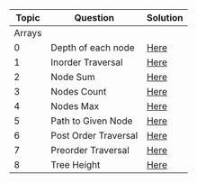 | Topic | Question | Solution |
| ----- | -------- | -------- |
|Arrays|||
|0|Depth of each node |[Here](https://github.com/SandeepSinghGaur/Scaler-Leetcode/blob/EasyProblem/Scaler/Advanced/Day-64-Tree%2301/Depth-of-Each-Node.cpp)|
|1|Inorder Traversal|[Here](https://github.com/SandeepSinghGaur/Scaler-Leetcode/blob/EasyProblem/Scaler/Advanced/Day-64-Tree%2301/Inorder-Traversal.cpp)|
|2|Node Sum|[Here](https://github.com/SandeepSinghGaur/Scaler-Leetcode/blob/EasyProblem/Scaler/Advanced/Day-64-Tree%2301/Node-Sum.cpp)|
|3|Nodes Count|[Here](https://github.com/SandeepSinghGaur/Scaler-Leetcode/blob/EasyProblem/Scaler/Advanced/Day-64-Tree%2301/Nodes-Count.cpp)|
|4|Nodes Max|[Here](https://github.com/SandeepSinghGaur/Scaler-Leetcode/blob/EasyProblem/Scaler/Advanced/Day-64-Tree%2301/Nodes-Max.cpp)|
|5|Path to Given Node|[Here](https://github.com/SandeepSinghGaur/Scaler-Leetcode/blob/EasyProblem/Scaler/Advanced/Day-64-Tree%2301/Path-to-Given-Node.cpp)|
|6|Post Order Traversal|[Here](https://github.com/SandeepSinghGaur/Scaler-Leetcode/blob/EasyProblem/Scaler/Advanced/Day-64-Tree%2301/Postorder-Traversal.cpp)|
|7|Preorder Traversal|[Here](https://github.com/SandeepSinghGaur/Scaler-Leetcode/blob/EasyProblem/Scaler/Advanced/Day-64-Tree%2301/Preorder-Traversal.cpp)|
|8|Tree Height|[Here](https://github.com/SandeepSinghGaur/Scaler-Leetcode/blob/EasyProblem/Scaler/Advanced/Day-64-Tree%2301/Tree-Height.cpp)|
